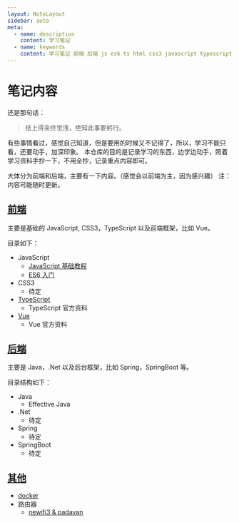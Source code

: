 ```yaml
---
layout: NoteLayout
sidebar: auto
meta:
  - name: description
    content: 学习笔记
  - name: keywords
    content: 学习笔记 前端 后端 js es6 ts html css3 javascript typescript vue java .net spring springboot
---
```


# 笔记内容

还是那句话：

> 纸上得来终觉浅，绝知此事要躬行。

有些事情看过，感觉自己知道，但是要用的时候又不记得了，所以，学习不能只看，还要动手，加深印象。
本仓库的目的是记录学习的东西，边学边动手，照着学习资料手抄一下，不用全抄，记录重点内容即可。

大体分为前端和后端，主要有一下内容。（感觉会以前端为主，因为感兴趣）
注：内容可能随时更新。

## [前端](fe/)

主要是基础的 JavaScript, CSS3，TypeScript 以及前端框架，比如 Vue。

目录如下：

- JavaScript
  - [JavaScript 基础教程](fe/js/)
  - [ES6 入门](fe/es6)
- CSS3
  - 待定
- [TypeScript](fe/ts/)
  - TypeScript 官方资料
- [Vue](fe/vue/)
  - Vue 官方资料

## [后端](be/)

主要是 Java，.Net 以及后台框架，比如 Spring，SpringBoot 等。

目录结构如下：

- Java
  - Effective Java
- .Net
  - 待定
- Spring
  - 待定
- SpringBoot
  - 待定

## [其他](other/)

- [docker](other/docker/)
- 路由器
  - [newifi3 & padavan](other/router/)
